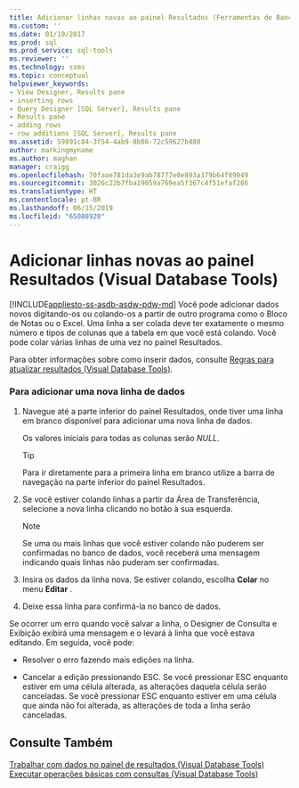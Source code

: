 ```yaml
---
title: Adicionar linhas novas ao painel Resultados (Ferramentas de Banco de Dados Visual) | Microsoft Docs
ms.custom: ''
ms.date: 01/19/2017
ms.prod: sql
ms.prod_service: sql-tools
ms.reviewer: ''
ms.technology: ssms
ms.topic: conceptual
helpviewer_keywords:
- View Designer, Results pane
- inserting rows
- Query Designer [SQL Server], Results pane
- Results pane
- adding rows
- row additions [SQL Server], Results pane
ms.assetid: 59891c84-3f54-4ab9-8b86-72c59627b480
author: markingmyname
ms.author: maghan
manager: craigg
ms.openlocfilehash: 70faae781da3e9ab78777e0e893a379b64f89949
ms.sourcegitcommit: 3026c22b7fba19059a769ea5f367c4f51efaf286
ms.translationtype: HT
ms.contentlocale: pt-BR
ms.lasthandoff: 06/15/2019
ms.locfileid: "65088920"
---
```

# <a name="add-new-rows-in-the-results-pane-visual-database-tools"></a>Adicionar linhas novas ao painel Resultados (Visual Database Tools)
[!INCLUDE[appliesto-ss-asdb-asdw-pdw-md](../../includes/appliesto-ss-asdb-asdw-pdw-md.md)]
Você pode adicionar dados novos digitando-os ou colando-os a partir de outro programa como o Bloco de Notas ou o Excel. Uma linha a ser colada deve ter exatamente o mesmo número e tipos de colunas que a tabela em que você está colando. Você pode colar várias linhas de uma vez no painel Resultados.  
  
Para obter informações sobre como inserir dados, consulte [Regras para atualizar resultados &#40;Visual Database Tools&#41;](../../ssms/visual-db-tools/rules-for-updating-results-visual-database-tools.md).  
  
### <a name="to-add-a-new-data-row"></a>Para adicionar uma nova linha de dados  
  
1.  Navegue até a parte inferior do painel Resultados, onde tiver uma linha em branco disponível para adicionar uma nova linha de dados.  
  
    Os valores iniciais para todas as colunas serão *NULL*.  
  
    > [!TIP]  
    > Para ir diretamente para a primeira linha em branco utilize a barra de navegação na parte inferior do painel Resultados.  
  
2.  Se você estiver colando linhas a partir da Área de Transferência, selecione a nova linha clicando no botão à sua esquerda.  
  
    > [!NOTE]  
    > Se uma ou mais linhas que você estiver colando não puderem ser confirmadas no banco de dados, você receberá uma mensagem indicando quais linhas não puderam ser confirmadas.  
  
3.  Insira os dados da linha nova. Se estiver colando, escolha **Colar** no menu **Editar** .  
  
4.  Deixe essa linha para confirmá-la no banco de dados.  
  
Se ocorrer um erro quando você salvar a linha, o Designer de Consulta e Exibição exibirá uma mensagem e o levará à linha que você estava editando. Em seguida, você pode:  
  
-   Resolver o erro fazendo mais edições na linha.  
  
-   Cancelar a edição pressionando ESC. Se você pressionar ESC enquanto estiver em uma célula alterada, as alterações daquela célula serão canceladas. Se você pressionar ESC enquanto estiver em uma célula que ainda não foi alterada, as alterações de toda a linha serão canceladas.  
  
## <a name="see-also"></a>Consulte Também  
[Trabalhar com dados no painel de resultados &#40;Visual Database Tools&#41;](../../ssms/visual-db-tools/work-with-data-in-the-results-pane-visual-database-tools.md)  
[Executar operações básicas com consultas &#40;Visual Database Tools&#41;](../../ssms/visual-db-tools/perform-basic-operations-with-queries-visual-database-tools.md)  
  
